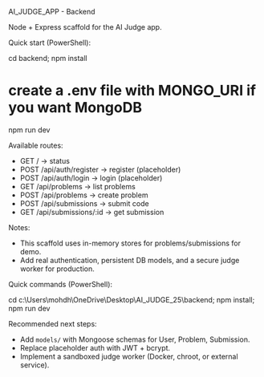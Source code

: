 AI_JUDGE_APP - Backend

Node + Express scaffold for the AI Judge app.

Quick start (PowerShell):

cd backend; npm install
# create a .env file with MONGO_URI if you want MongoDB
npm run dev

Available routes:
- GET  / -> status
- POST /api/auth/register -> register (placeholder)
- POST /api/auth/login -> login (placeholder)
- GET  /api/problems -> list problems
- POST /api/problems -> create problem
- POST /api/submissions -> submit code
- GET  /api/submissions/:id -> get submission

Notes:
- This scaffold uses in-memory stores for problems/submissions for demo.
- Add real authentication, persistent DB models, and a secure judge worker for production.

Quick commands (PowerShell):

cd c:\Users\mohdh\OneDrive\Desktop\AI_JUDGE_25\backend; npm install; npm run dev

Recommended next steps:
- Add `models/` with Mongoose schemas for User, Problem, Submission.
- Replace placeholder auth with JWT + bcrypt.
- Implement a sandboxed judge worker (Docker, chroot, or external service).
